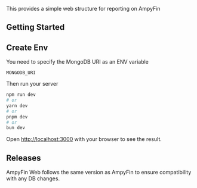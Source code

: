 This provides a simple web structure for reporting on AmpyFin

## Getting Started

## Create Env

You need to specify the MongoDB URI as an ENV variable

`MONGODB_URI`

Then run your server

```bash
npm run dev
# or
yarn dev
# or
pnpm dev
# or
bun dev
```

Open [http://localhost:3000](http://localhost:3000) with your browser to see the result.

## Releases

AmpyFin Web follows the same version as AmpyFin to ensure compatibility with any DB changes.

